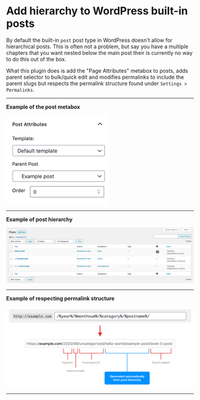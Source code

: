 # Add hierarchy to WordPress built-in posts
By default the built-in `post` post type in WordPress doesn't allow for hierarchical posts. This is often not a problem, but say you have a multiple chapters that you want nested below the main post their is currently no way to do this out of the box.

What this plugin does is add the "Page Attributes" metabox to posts, adds parent selector to bulk/quick edit and modifies permalinks to include the parent slugs but respects the permalink structure found under `Settings > Permalinks`.

---

**Example of the post metabox**

![Metabox](screenshots/metabox.jpg)

---

**Example of post hierarchy**

![Posts table](screenshots/table.jpg)

---

**Example of respecting permalink structure**

![Permalink structure](screenshots/url.jpg)

---

